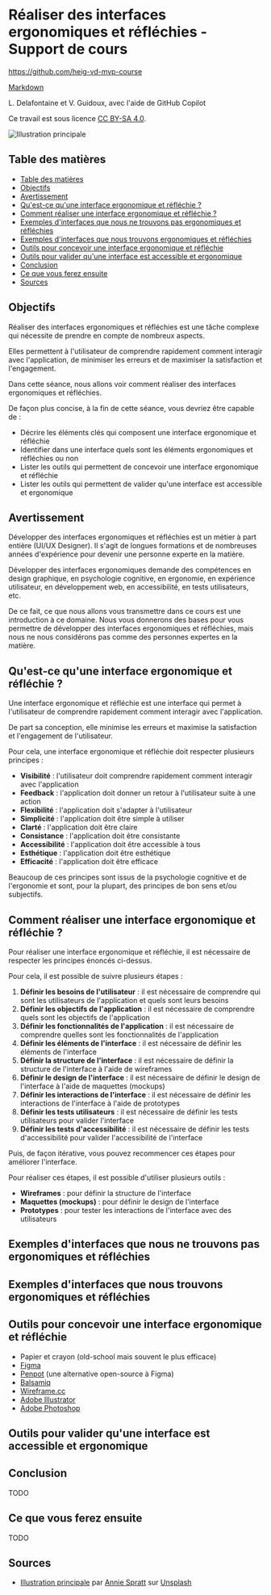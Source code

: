 # Réaliser des interfaces ergonomiques et réfléchies - Support de cours

<https://github.com/heig-vd-mvp-course>

[Markdown][course-material]

L. Delafontaine et V. Guidoux, avec l'aide de GitHub Copilot

Ce travail est sous licence [CC BY-SA 4.0][license].

![Illustration principale][illustration-principale]

## Table des matières

- [Table des matières](#table-des-matières)
- [Objectifs](#objectifs)
- [Avertissement](#avertissement)
- [Qu'est-ce qu'une interface ergonomique et réfléchie ?](#quest-ce-quune-interface-ergonomique-et-réfléchie-)
- [Comment réaliser une interface ergonomique et réfléchie ?](#comment-réaliser-une-interface-ergonomique-et-réfléchie-)
- [Exemples d'interfaces que nous ne trouvons pas ergonomiques et réfléchies](#exemples-dinterfaces-que-nous-ne-trouvons-pas-ergonomiques-et-réfléchies)
- [Exemples d'interfaces que nous trouvons ergonomiques et réfléchies](#exemples-dinterfaces-que-nous-trouvons-ergonomiques-et-réfléchies)
- [Outils pour concevoir une interface ergonomique et réfléchie](#outils-pour-concevoir-une-interface-ergonomique-et-réfléchie)
- [Outils pour valider qu'une interface est accessible et ergonomique](#outils-pour-valider-quune-interface-est-accessible-et-ergonomique)
- [Conclusion](#conclusion)
- [Ce que vous ferez ensuite](#ce-que-vous-ferez-ensuite)
- [Sources](#sources)

## Objectifs

Réaliser des interfaces ergonomiques et réfléchies est une tâche complexe qui
nécessite de prendre en compte de nombreux aspects.

Elles permettent à l'utilisateur de comprendre rapidement comment interagir avec
l'application, de minimiser les erreurs et de maximiser la satisfaction et
l'engagement.

Dans cette séance, nous allons voir comment réaliser des interfaces ergonomiques
et réfléchies.

De façon plus concise, à la fin de cette séance, vous devriez être capable de :

- Décrire les éléments clés qui composent une interface ergonomique et réfléchie
- Identifier dans une interface quels sont les éléments ergonomiques et
  réfléchies ou non
- Lister les outils qui permettent de concevoir une interface ergonomique et
  réfléchie
- Lister les outils qui permettent de valider qu'une interface est accessible et
  ergonomique

## Avertissement

Développer des interfaces ergonomiques et réfléchies est un métier à part
entière (UI/UX Designer). Il s'agit de longues formations et de nombreuses
années d'expérience pour devenir une personne experte en la matière.

Développer des interfaces ergonomiques demande des compétences en design
graphique, en psychologie cognitive, en ergonomie, en expérience utilisateur, en
développement web, en accessibilité, en tests utilisateurs, etc.

De ce fait, ce que nous allons vous transmettre dans ce cours est une
introduction à ce domaine. Nous vous donnerons des bases pour vous permettre de
développer des interfaces ergonomiques et réfléchies, mais nous ne nous
considérons pas comme des personnes expertes en la matière.

## Qu'est-ce qu'une interface ergonomique et réfléchie ?

Une interface ergonomique et réfléchie est une interface qui permet à
l'utilisateur de comprendre rapidement comment interagir avec l'application.

De part sa conception, elle minimise les erreurs et maximise la satisfaction et
l'engagement de l'utilisateur.

Pour cela, une interface ergonomique et réfléchie doit respecter plusieurs
principes :

- **Visibilité** : l'utilisateur doit comprendre rapidement comment interagir
  avec l'application
- **Feedback** : l'application doit donner un retour à l'utilisateur suite à une
  action
- **Flexibilité** : l'application doit s'adapter à l'utilisateur
- **Simplicité** : l'application doit être simple à utiliser
- **Clarté** : l'application doit être claire
- **Consistance** : l'application doit être consistante
- **Accessibilité** : l'application doit être accessible à tous
- **Esthétique** : l'application doit être esthétique
- **Efficacité** : l'application doit être efficace

Beaucoup de ces principes sont issus de la psychologie cognitive et de
l'ergonomie et sont, pour la plupart, des principes de bon sens et/ou
subjectifs.

## Comment réaliser une interface ergonomique et réfléchie ?

Pour réaliser une interface ergonomique et réfléchie, il est nécessaire de
respecter les principes énoncés ci-dessus.

Pour cela, il est possible de suivre plusieurs étapes :

1. **Définir les besoins de l'utilisateur** : il est nécessaire de comprendre
   qui sont les utilisateurs de l'application et quels sont leurs besoins
2. **Définir les objectifs de l'application** : il est nécessaire de comprendre
   quels sont les objectifs de l'application
3. **Définir les fonctionnalités de l'application** : il est nécessaire de
   comprendre quelles sont les fonctionnalités de l'application
4. **Définir les éléments de l'interface** : il est nécessaire de définir les
   éléments de l'interface
5. **Définir la structure de l'interface** : il est nécessaire de définir la
   structure de l'interface à l'aide de wireframes
6. **Définir le design de l'interface** : il est nécessaire de définir le design
   de l'interface à l'aide de maquettes (mockups)
7. **Définir les interactions de l'interface** : il est nécessaire de définir
   les interactions de l'interface à l'aide de prototypes
8. **Définir les tests utilisateurs** : il est nécessaire de définir les tests
   utilisateurs pour valider l'interface
9. **Définir les tests d'accessibilité** : il est nécessaire de définir les
   tests d'accessibilité pour valider l'accessibilité de l'interface

Puis, de façon itérative, vous pouvez recommencer ces étapes pour améliorer
l'interface.

Pour réaliser ces étapes, il est possible d'utiliser plusieurs outils :

- **Wireframes** : pour définir la structure de l'interface
- **Maquettes (mockups)** : pour définir le design de l'interface
- **Prototypes** : pour tester les interactions de l'interface avec des
  utilisateurs

## Exemples d'interfaces que nous ne trouvons pas ergonomiques et réfléchies

## Exemples d'interfaces que nous trouvons ergonomiques et réfléchies

## Outils pour concevoir une interface ergonomique et réfléchie

- Papier et crayon (old-school mais souvent le plus efficace)
- [Figma](https://www.figma.com/)
- [Penpot](https://penpot.app/) (une alternative open-source à Figma)
- [Balsamiq](https://balsamiq.com/)
- [Wireframe.cc](https://wireframe.cc/)
- [Adobe Illustrator](https://www.adobe.com/products/illustrator.html)
- [Adobe Photoshop](https://www.adobe.com/products/photoshop.html)

## Outils pour valider qu'une interface est accessible et ergonomique

<!-- ## Guidoux

- Lister les outils qui permettent de concevoir une interface ergonomique et
  réfléchie
- Lister les outils qui permettent de valider qu'une interface est accessible -->

## Conclusion

TODO

## Ce que vous ferez ensuite

TODO

## Sources

- [Illustration principale][illustration-principale] par
  [Annie Spratt](https://unsplash.com/@anniespratt) sur
  [Unsplash](https://unsplash.com/photos/white-wall-tiles-in-close-up-photography-OZ2BNYfF_xM)

[^example]: Example, [example.com](https://example.com/), 20 février 2025

<!-- URLs -->

[course-material]:
	https://github.com/heig-vd-mvp-course/heig-vd-mvp-course/blob/main/09-cours-realiser-des-interfaces-ergonomiques-et-reflechies/02-support-de-cours/README.md
[license]:
	https://github.com/heig-vd-mvp-course/heig-vd-mvp-course/blob/main/LICENSE.md
[illustration-principale]:
	https://images.unsplash.com/photo-1612538498488-226257115cc4?fit=crop&h=720
